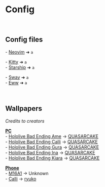 # Config


<br>


## Config files
\- [Neovim]() ➜ `a`<br>

\- [Kitty]() ➜ `a`<br>
\- [Starship]() ➜ `a`<br>

\- [Sway]() ➜ `a`<br>
\- [Eww]() ➜ `a`<br>


<br>


## Wallpapers
*Credits to creators*

<u>**PC**</u><br>
\- [Hololive Bad Ending Ame](https://twitter.com/QUASARCAKE/status/1594419402392600577)		->	[QUASARCAKE](https://twitter.com/QUASARCAKE)<br>
\- [Hololive Bad Ending Calli](https://twitter.com/QUASARCAKE/status/1590040565680570368)	->	[QUASARCAKE](https://twitter.com/QUASARCAKE)<br>
\- [Hololive Bad Ending Gura](https://twitter.com/QUASARCAKE/status/1584596143962755072)	->	[QUASARCAKE](https://twitter.com/QUASARCAKE)<br>
\- [Hololive Bad Ending Ina](https://twitter.com/QUASARCAKE/status/1587095509071982592)		->	[QUASARCAKE](https://twitter.com/QUASARCAKE)<br>
\- [Hololive Bad Ending Kiara](https://twitter.com/QUASARCAKE/status/1592576096805195776)	-> [QUASARCAKE](https://twitter.com/QUASARCAKE)<br>


<u>**Phone**</u><br>
\- [M16A1](https://www.pinterest.fr/pin/742601426053169083/)	->	Unknown<br>
\- [Calli](https://ryuko.tumblr.com/post/715022379063148544)	->	[ryuko](https://ryuko.tumblr.com/post/715022379063148544)<br>
